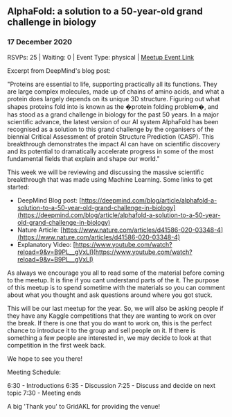 ## AlphaFold: a solution to a 50-year-old grand challenge in biology
### 17 December 2020
RSVPs: 25 | Waiting: 0 | Event Type: physical | [Meetup Event Link](https://www.meetup.com/Data-Science-Discussion-Auckland/events/274085712)

Excerpt from DeepMind's blog post:

"Proteins are essential to life, supporting practically all its functions. They are large complex molecules, made up of chains of amino acids, and what a protein does largely depends on its unique 3D structure. Figuring out what shapes proteins fold into is known as the �protein folding problem�, and has stood as a grand challenge in biology for the past 50 years. In a major scientific advance, the latest version of our AI system AlphaFold has been recognised as a solution to this grand challenge by the organisers of the biennial Critical Assessment of protein Structure Prediction (CASP). This breakthrough demonstrates the impact AI can have on scientific discovery and its potential to dramatically accelerate progress in some of the most fundamental fields that explain and shape our world."

This week we will be reviewing and discussing the massive scientific breakthrough that was made using Machine Learning. Some links to get started:
- DeepMind Blog post: [https://deepmind.com/blog/article/alphafold-a-solution-to-a-50-year-old-grand-challenge-in-biology](https://deepmind.com/blog/article/alphafold-a-solution-to-a-50-year-old-grand-challenge-in-biology)
- Nature Article: [https://www.nature.com/articles/d41586-020-03348-4](https://www.nature.com/articles/d41586-020-03348-4)
- Explanatory Video: [https://www.youtube.com/watch?reload=9&v=B9PL__gVxLI](https://www.youtube.com/watch?reload=9&v=B9PL__gVxLI)

As always we encourage you all to read some of the material before coming to the meetup. It is fine if you cant understand parts of the it. The purpose of this meetup is to spend sometime with the materials so you can comment about what you thought and ask questions around where you got stuck.

This will be our last meetup for the year. So, we will also be asking people if they have any Kaggle competitions that they are wanting to work on over the break. If there is one that you do want to work on, this is the perfect chance to introduce it to the group and sell people on it. If there is something a few people are interested in, we may decide to look at that competition in the first week back.

We hope to see you there!

Meeting Schedule:

6:30 - Introductions
6:35 - Discussion
7:25 - Discuss and decide on next topic
7:30 - Meeting ends

A big 'Thank you' to GridAKL for providing the venue!
